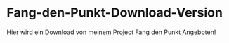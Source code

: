 # Fang-den-Punkt-Download-Version
Hier wird ein Download von meinem Project Fang den Punkt Angeboten!
